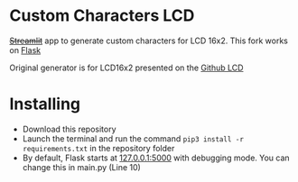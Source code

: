 # Custom Characters LCD
~~[Streamlit](https://github.com/streamlit/streamlit)~~ app to generate custom characters for LCD 16x2. This fork works on [Flask](https://github.com/pallets/flask)

Original generator is for LCD16x2 presented on the [Github LCD](https://github.com/the-raspberry-pi-guy/lcd?tab=readme-ov-file#custom-characters)

# Installing
- Download this repository
- Launch the terminal and run the command `pip3 install -r requirements.txt` in the repository folder
- By default, Flask starts at [127.0.0.1:5000](http://127.0.0.1:5000/) with debugging mode. You can change this in main.py (Line 10)
